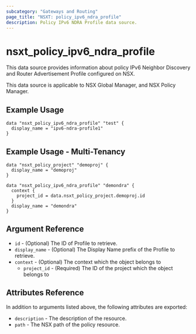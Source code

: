 ```yaml
---
subcategory: "Gateways and Routing"
page_title: "NSXT: policy_ipv6_ndra_profile"
description: Policy IPv6 NDRA Profile data source.
---
```


# nsxt_policy_ipv6_ndra_profile

This data source provides information about policy IPv6 Neighbor Discovery and Router Advertisement Profile configured on NSX.

This data source is applicable to NSX Global Manager, and NSX Policy Manager.

## Example Usage

```hcl
data "nsxt_policy_ipv6_ndra_profile" "test" {
  display_name = "ipv6-ndra-profile1"
}
```

## Example Usage - Multi-Tenancy

```hcl
data "nsxt_policy_project" "demoproj" {
  display_name = "demoproj"
}

data "nsxt_policy_ipv6_ndra_profile" "demondra" {
  context {
    project_id = data.nsxt_policy_project.demoproj.id
  }
  display_name = "demondra"
}
```

## Argument Reference

* `id` - (Optional) The ID of Profile to retrieve.
* `display_name` - (Optional) The Display Name prefix of the Profile to retrieve.
* `context` - (Optional) The context which the object belongs to
  * `project_id` - (Required) The ID of the project which the object belongs to

## Attributes Reference

In addition to arguments listed above, the following attributes are exported:

* `description` - The description of the resource.
* `path` - The NSX path of the policy resource.
